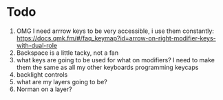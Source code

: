 # Todo

1. OMG I need arrrow keys to be very accessible, i use them constantly: https://docs.qmk.fm/#/faq_keymap?id=arrow-on-right-modifier-keys-with-dual-role
2. Backspace is a little tacky, not a fan
3. what keys are going to be used for what on modifiers? I need to make them the same as all my other keyboards
    programming
    keycaps
4. backlight controls
5. what are my layers going to be?
6. Norman on a layer?
